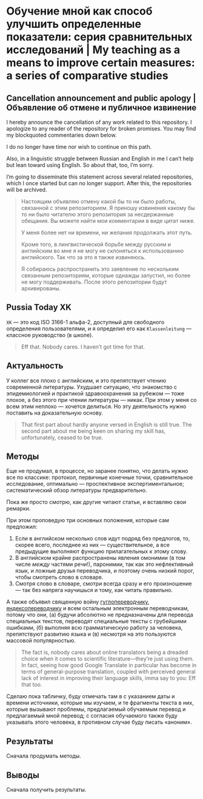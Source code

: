 # Обучение мной как способ улучшить определенные показатели: серия сравнительных исследований | My teaching as a means to improve certain measures: a series of comparative studies

## Cancellation announcement and public apology | Объявление об отмене и публичное извинение

I hereby announce the cancellation of any work related to this repository. I apologize to any reader of the repository for broken promises. You may find my blockquoted commentaries down below.

I do no longer have time nor wish to continue on this path.

Also, in a linguistic struggle between Russian and English in me I can’t help but lean toward using English. So about that, too, I’m sorry.

I’m going to disseminate this statement across several related repositories, which I once started but can no longer support. After this, the repositories will be archived.

> Настоящим объявляю отмену какой бы то ни было работы, связанной с этим репозиторием. Я приношу извинения какому бы то ни было читателю этого репозитория за несдержанные обещания. Вы можете найти мои комментарии в виде цитат ниже.
>
> У меня более нет ни времени, ни желания продолжать этот путь.
>
> Кроме того, в лингвистической борьбе между русским и английским во мне я не могу не склоняться к использованию английского. Так что за это я также извиняюсь.
>
> Я собираюсь распространить это заявление по нескольким связанным репозиториям, которые однажды запустил, но более не могу поддерживать. После этого репозитории будут архивированы.

## Pussia Today XK

`XK` — это код ISO 3166-1 альфа-2, доступный для свободного определения пользователями, и я определил его как `Klassenleitung` — классное руководство (в школе).

> Eff that. Nobody cares. I haven’t got time for that.

## Актуальность

У коллег все плохо с английским, и это препятствует чтению современной литературы. Ухудшает ситуацию, что знакомство с эпидемиологией и практикой здравоохранения за рубежом — тоже плохое, а без этого при чтении литературы — никак. При этом у меня со всем этим неплохо — хочется делиться. Но эту деятельность нужно поставить на доказательную основу.

> That first part about hardly anyone versed in English is still true. The second part about me being keen on sharing my skill has, unfortunately, ceased to be true.

## Методы

Еще не продумал, в процессе, но заранее понятно, что делать нужно все по классике: протокол, первичные конечные точки, сравнительное исследование, оптимально — проспективное экспертиментальное; систематический обзор литературы предварительно.

Пока же просто смотрю, как другие читают статьи, и вставляю свои ремарки.

При этом проповедую три основных положения, которые сам предложил:

1. Если в английском несколько слов идут подряд без предлогов, то, скорее всего, последнее из них — существительное, а все предыдущие выполняют функцию прилагательных к этому слову.
2. В английском крайне распространены явления омонимии (в том числе _между_ частями речи!), паронимии, так как это нефлективный язык, и ложные друзья переводчика, и поэтому очень низкий порог, чтобы смотреть слово в словаре.
3. Смотря слово в словаре, смотри всегда сразу и его произношение — так без напряга научишься и тому, как читать правильно.

А также объявил священную войну [гуглопереводчику](https://translate.google.com), [яндексопереводчику](https://translate.yandex.ru) и всем остальным электронным переводчикам, потому что они, (а) будучи абсолютно не предназначены для перевода специальных текстов, переводят специальные тексты с грубейшими ошибками, (б) выполняя всю грамматическую работу за человека, препятствуют развитию языка и (в) несмотря на это пользуются массовой популярностью.

> The fact is, nobody cares about online translators being a dreaded choice when it comes to scientific literature—they’re just using them. In fact, seeing how good Google Translate in particular has become in terms of general-purpose translation, coupled with perceived general lack of interest in improving their language skills, imma say to you: Eff that too.

Сделаю пока табличку, буду отмечать там в с указанием даты и времени источники, которые мы изучаем, и те фрагменты текста в них, которые вызывают проблемы, предлагаемый обучаемым перевод и предлагаемый мной перевод; с согласия обучаемого также буду указывать этого человека, в противном случае буду писать «аноним».

## Результаты

Сначала продумать методы.

## Выводы

Сначала получить результаты.
